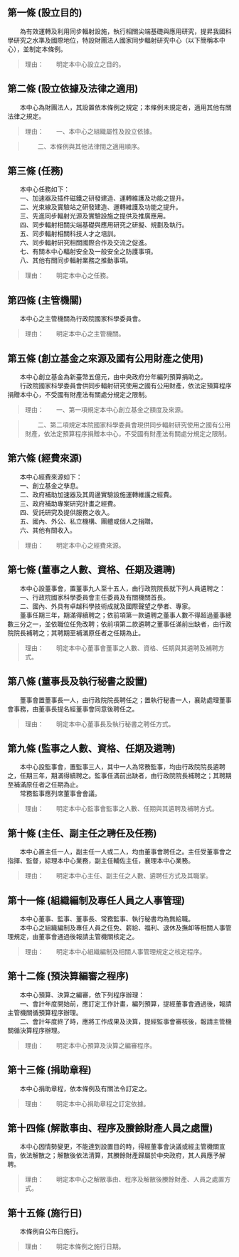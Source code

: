 第一條 (設立目的)
-----------------
　　為有效運轉及利用同步輻射設施，執行相關尖端基礎與應用研究，提昇我國科學研究之水準及國際地位，特設財團法人國家同步輻射研究中心（以下簡稱本中心），並制定本條例。  
> 理由：　　明定本中心設立之目的。



第二條 (設立依據及法律之適用)
-----------------------------
　　本中心為財團法人，其設置依本條例之規定；本條例未規定者，適用其他有關法律之規定。  
> 理由：　　一、本中心之組織屬性及設立依據。

> 　　二、本條例與其他法律間之適用順序。



第三條 (任務)
-------------
　　本中心任務如下：  
　　一、加速器及插件磁鐵之研發建造、運轉維護及功能之提升。  
　　二、光束線及實驗站之研發建造、運轉維護及功能之提升。  
　　三、先進同步輻射光源及實驗設施之提供及推廣應用。  
　　四、同步輻射相關尖端基礎與應用研究之研擬、規劃及執行。  
　　五、同步輻射相關科技人才之培訓。  
　　六、同步輻射研究相關國際合作及交流之促進。  
　　七、有關本中心輻射安全及一般安全之防護事項。  
　　八、其他有關同步輻射業務之推動事項。  
> 理由：　　明定本中心之任務。



第四條 (主管機關)
-----------------
　　本中心之主管機關為行政院國家科學委員會。  
> 理由：　　明定本中心之主管機關。



第五條 (創立基金之來源及國有公用財產之使用)
-------------------------------------------
　　本中心創立基金為新臺幣五億元，由中央政府分年編列預算捐助之。  
　　行政院國家科學委員會供同步輻射研究使用之國有公用財產，依法定預算程序捐贈本中心，不受國有財產法有關處分規定之限制。  
> 理由：　　一、第一項規定本中心創立基金之額度及來源。

> 　　二、第二項規定本院國家科學委員會現供同步輻射研究使用之國有公用財產，依法定預算程序捐贈本中心，不受國有財產法有關處分規定之限制。



第六條 (經費來源)
-----------------
　　本中心經費來源如下：  
　　一、創立基金之孳息。  
　　二、政府補助加速器及其周邊實驗設施運轉維護之經費。  
　　三、政府補助專案研究計畫之經費。  
　　四、受託研究及提供服務之收入。  
　　五、國內、外公、私立機構、團體或個人之捐贈。  
　　六、其他有關收入。  
> 理由：　　明定本中心之經費來源。



第七條 (董事之人數、資格、任期及遴聘)
-------------------------------------
　　本中心設董事會，置董事九人至十五人，由行政院院長就下列人員遴聘之：  
　　一、行政院國家科學委員會主任委員及有關機關首長。  
　　二、國內、外具有卓越科學技術成就及國際聲望之學者、專家。  
　　董事任期三年，期滿得續聘之；依前項第一款遴聘之董事人數不得超過董事總數三分之一，並依職位任免改聘；依前項第二款遴聘之董事任滿前出缺者，由行政院院長補聘之；其聘期至補滿原任者之任期為止。  
> 理由：　　明定本中心董事會董事之人數、資格、任期與其遴聘及補聘方式。



第八條 (董事長及執行秘書之設置)
-------------------------------
　　董事會置董事長一人，由行政院院長聘任之；置執行秘書一人，襄助處理董事會事務，由董事長提名經董事會同意後聘任之。  
> 理由：　　明定本中心董事長及執行秘書之聘任方式。



第九條 (監事之人數、資格、任期及遴聘)
-------------------------------------
　　本中心設監事會，置監事三人，其中一人為常務監事，均由行政院院長遴聘之，任期三年，期滿得續聘之。監事任滿前出缺者，由行政院院長補聘之；其聘期至補滿原任者之任期為止。  
　　常務監事應列席董事會會議。  
> 理由：　　明定本中心監事會監事之人數、任期與其遴聘及補聘方式。



第十條 (主任、副主任之聘任及任務)
---------------------------------
　　本中心置主任一人，副主任一人或二人，均由董事會聘任之。主任受董事會之指揮、監督，綜理本中心業務，副主任輔佐主任，襄理本中心業務。  
> 理由：　　明定本中心主任、副主任之人數、遴聘任方式及其職掌。



第十一條 (組織編制及專任人員之人事管理)
---------------------------------------
　　本中心董事、監事、董事長、常務監事、執行秘書均為無給職。  
　　本中心之組織編制及專任人員之任免、薪給、福利、退休及撫卹等相關人事管理規定，由董事會通過後報請主管機關核定之。  
> 理由：　　明定本中心組織編制及相關人事管理規定之核定程序。



第十二條 (預決算編審之程序)
---------------------------
　　本中心預算、決算之編審，依下列程序辦理：  
　　一、會計年度開始前，應訂定工作計畫，編列預算，提經董事會通過後，報請主管機關循預算程序辦理。  
　　二、會計年度終了時，應將工作成果及決算，提經監事會審核後，報請主管機關循決算程序辦理。  
> 理由：　　明定本中心預算及決算之編審程序。



第十三條 (捐助章程)
-------------------
　　本中心捐助章程，依本條例及有關法令訂定之。  
> 理由：　　明定本中心捐助章程之訂定依據。



第十四條 (解散事由、程序及賸餘財產人員之處置)
---------------------------------------------
　　本中心因情勢變更，不能達到設置目的時，得經董事會決議或經主管機關宣告，依法解散之；解散後依法清算，其賸餘財產歸屬於中央政府，其人員應予解聘。  
> 理由：　　明定本中心之解散事由、程序及解散後賸餘財產、人員之處置方式。



第十五條 (施行日)
-----------------
　　本條例自公布日施行。  
> 理由：　　明定本條例之施行日期。